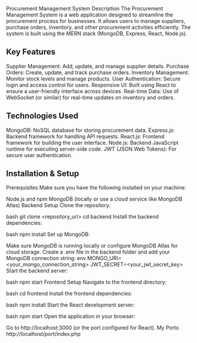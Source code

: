 Procurement Management System
Description
The Procurement Management System is a web application designed to streamline the procurement process for businesses. It allows users to manage suppliers, purchase orders, inventory, and other procurement activities efficiently. The system is built using the MERN stack (MongoDB, Express, React, Node.js).

Key Features
--------------------------------------------
Supplier Management: Add, update, and manage supplier details.
Purchase Orders: Create, update, and track purchase orders.
Inventory Management: Monitor stock levels and manage products.
User Authentication: Secure login and access control for users.
Responsive UI: Built using React to ensure a user-friendly interface across devices.
Real-time Data: Use of WebSocket (or similar) for real-time updates on inventory and orders.


Technologies Used
-------------------------------------
MongoDB: NoSQL database for storing procurement data.
Express.js: Backend framework for handling API requests.
React.js: Frontend framework for building the user interface.
Node.js: Backend JavaScript runtime for executing server-side code.
JWT (JSON Web Tokens): For secure user authentication.


Installation & Setup
--------------------------------------------------
Prerequisites
Make sure you have the following installed on your machine:

Node.js and npm
MongoDB (locally or use a cloud service like MongoDB Atlas)
Backend Setup
Clone the repository:

bash
git clone <repository_url>
cd backend
Install the backend dependencies:

bash
npm install
Set up MongoDB:

Make sure MongoDB is running locally or configure MongoDB Atlas for cloud storage.
Create a .env file in the backend folder and add your MongoDB connection string:
env
MONGO_URI=<your_mongo_connection_string>
JWT_SECRET=<your_jwt_secret_key>
Start the backend server:

bash
npm start
Frontend Setup
Navigate to the frontend directory:

bash
cd frontend
Install the frontend dependencies:

bash
npm install
Start the React development server:

bash
npm start
Open the application in your browser:

Go to http://localhost:3000 (or the port configured for React).
My Porto http://localhost/port/index.php 
